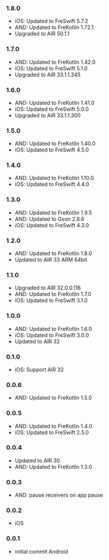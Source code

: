 ### 1.8.0
- iOS: Updated to FreSwift 5.7.2
- AND: Updated to FreKotlin 1.72.1
- Upgraded to AIR 50.1.1

### 1.7.0
- AND: Updated to FreKotlin 1.42.0
- iOS: Updated to FreSwift 5.1.0
- Upgraded to AIR 33.1.1.345

### 1.6.0
- AND: Updated to FreKotlin 1.41.0
- iOS: Updated to FreSwift 5.0.0
- Upgraded to AIR 33.1.1.300

### 1.5.0
- AND: Updated to FreKotlin 1.40.0
- iOS: Updated to FreSwift 4.5.0

### 1.4.0
- AND: Updated to FreKotlin 1.10.0
- iOS: Updated to FreSwift 4.4.0

### 1.3.0
- AND: Updated to FreKotlin 1.9.5
- AND: Updated to Gson 2.8.6
- iOS: Updated to FreSwift 4.3.0

### 1.2.0
- AND: Updated to FreKotlin 1.8.0
- Updated to AIR 33 ARM 64bit

### 1.1.0
- Upgraded to AIR 32.0.0.116
- AND: Updated to FreKotlin 1.7.0
- iOS: Updated to FreSwift 3.1.0

### 1.0.0
- AND: Updated to FreKotlin 1.6.0
- iOS: Updated to FreSwift 3.0.0
- Updated to AIR 32

### 0.1.0
- iOS: Support AIR 32

### 0.0.6
- AND: Updated to FreKotlin 1.5.0

### 0.0.5 
- AND: Updated to FreKotlin 1.4.0
- iOS: Updated to FreSwift 2.5.0

### 0.0.4 
- Updated to AIR 30
- AND: Updated to FreKotlin 1.3.0

### 0.0.3 
- AND: pause receivers on app pause

### 0.0.2  
- iOS

### 0.0.1  
- initial commit Android
